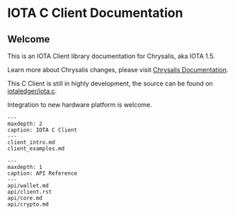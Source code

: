 # IOTA C Client Documentation

## Welcome

This is an IOTA Client library documentation for Chrysalis, aka IOTA 1.5.

Learn more about Chrysalis changes, please visit [Chrysalis Documentation](https://chrysalis.docs.iota.org/).

This C Client is still in highly development, the source can be found on [iotaledger/iota.c](https://github.com/iotaledger/iota.c).

Integration to new hardware platform is welcome.

```{toctree}
---
maxdepth: 2
caption: IOTA C Client
---
client_intro.md
client_examples.md
```

```{toctree}
---
maxdepth: 1
caption: API Reference
---
api/wallet.md
api/client.rst
api/core.md
api/crypto.md
```
